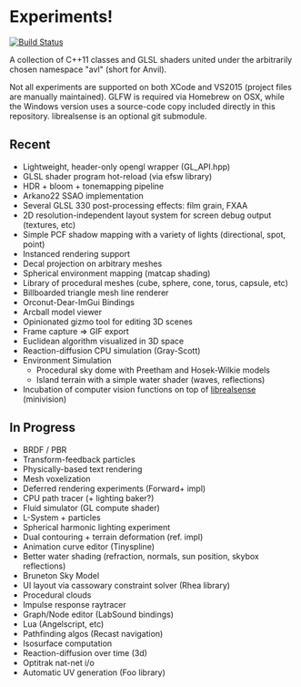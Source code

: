 # Experiments!

[![Build Status](https://travis-ci.org/ddiakopoulos/sandbox.svg?branch=master)](https://travis-ci.org/ddiakopoulos/sandbox)

A collection of C++11 classes and GLSL shaders united under the arbitrarily chosen namespace "avl" (short for Anvil). 

Not all experiments are supported on both XCode and VS2015 (project files are manually maintained). GLFW is required via Homebrew on OSX, while the Windows version uses a source-code copy included directly in this repository. librealsense is an optional git submodule.

## Recent
* Lightweight, header-only opengl wrapper (GL_API.hpp)
* GLSL shader program hot-reload (via efsw library)
* HDR + bloom + tonemapping pipeline
* Arkano22 SSAO implementation
* Several GLSL 330 post-processing effects: film grain, FXAA
* 2D resolution-independent layout system for screen debug output (textures, etc)
* Simple PCF shadow mapping with a variety of lights (directional, spot, point)
* Instanced rendering support
* Decal projection on arbitrary meshes
* Spherical environment mapping (matcap shading)
* Library of procedural meshes (cube, sphere, cone, torus, capsule, etc)
* Billboarded triangle mesh line renderer
* Orconut-Dear-ImGui Bindings
* Arcball model viewer
* Opinionated gizmo tool for editing 3D scenes
* Frame capture => GIF export
* Euclidean algorithm visualized in 3D space
* Reaction-diffusion CPU simulation (Gray-Scott)
* Environment Simulation
  * Procedural sky dome with Preetham and Hosek-Wilkie models
  * Island terrain with a simple water shader (waves, reflections)
* Incubation of computer vision functions on top of [librealsense](https://www.github.com/IntelRealSense/librealsense) (minivision)

## In Progress
* BRDF / PBR
* Transform-feedback particles
* Physically-based text rendering
* Mesh voxelization
* Deferred rendering experiments (Forward+ impl)
* CPU path tracer (+ lighting baker?)
* Fluid simulator (GL compute shader)
* L-System + particles
* Spherical harmonic lighting experiment
* Dual contouring + terrain deformation (ref. impl)
* Animation curve editor (Tinyspline)
* Better water shading (refraction, normals, sun position, skybox reflections)
* Bruneton Sky Model
* UI layout via cassowary constraint solver (Rhea library)
* Procedural clouds
* Impulse response raytracer
* Graph/Node editor (LabSound bindings)
* Lua (Angelscript, etc)
* Pathfinding algos (Recast navigation)
* Isosurface computation
* Reaction-diffusion over time (3d)
* Optitrak nat-net i/o
* Automatic UV generation (Foo library)